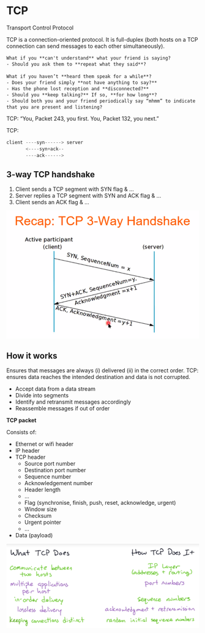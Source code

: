 # TCP

Transport Control Protocol

TCP is a connection-oriented protocol. It is full-duplex (both hosts on a TCP connection can send messages to each other simultaneously).

~~~admonish tip title="Analogy"
What if you **can't understand** what your friend is saying?
- Should you ask them to **repeat what they said**?

What if you haven’t **heard them speak for a while**?
- Does your friend simply **not have anything to say?**
- Has the phone lost reception and **disconnected?**
- Should you **keep talking?** If so, **for how long**?
- Should both you and your friend periodically say “mhmm” to indicate that you are present and listening?
~~~

TCP: “You, Packet 243, you first. You, Packet 132, you next.”

TCP:

```kotlin
client ----syn------> server
       <----syn+ack--
       ----ack------>
```

## 3-way TCP handshake 

1. Client sends a TCP segment with SYN flag & …
2. Server replies a TCP segment with SYN and ACK flag & …
3. Client sends an ACK flag & …

![Untitled](./tcp3.png)
## How it works

Ensures that messages are always (i) delivered (ii) in the correct order. TCP: ensures data reaches the intended destination and data is not corrupted.

- Accept data from a data stream
- Divide into segments
- Identify and retransmit messages accordingly
- Reassemble messages if out of order

**TCP packet**

Consists of:

- Ethernet or wifi header
- IP header
- TCP header
    - Source port number
    - Destination port number
    - Sequence number
    - Acknowledgement number
    - Header length
    - …
    - Flag (synchronise, finish, push, reset, acknowledge, urgent)
    - Window size
    - Checksum
    - Urgent pointer
    - …
- Data (payload)

![TCP](./tcp2.png)
